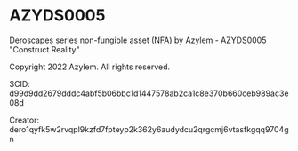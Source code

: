 # AZYDS0005
Deroscapes series non-fungible asset (NFA) by Azylem - AZYDS0005 "Construct Reality"

Copyright 2022 Azylem. All rights reserved.

SCID: d99d9dd2679dddc4abf5b06bbc1d1447578ab2ca1c8e370b660ceb989ac3e08d

Creator: dero1qyfk5w2rvqpl9kzfd7fpteyp2k362y6audydcu2qrgcmj6vtasfkgqq9704gn
